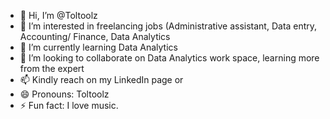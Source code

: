- 👋 Hi, I’m @Toltoolz
- 👀 I’m interested in freelancing jobs (Administrative assistant, Data entry, Accounting/ Finance, Data Analytics
- 🌱 I’m currently learning Data Analytics
- 💞️ I’m looking to collaborate on Data Analytics work space, learning more from the expert
- 📫 Kindly reach on my LinkedIn page or 
- 😄 Pronouns: Toltoolz
- ⚡ Fun fact: I love music.

<!---
Toltoolz/Toltoolz is a ✨ special ✨ repository because its `README.md` (this file) appears on your GitHub profile.
You can click the Preview link to take a look at your changes.
--->
